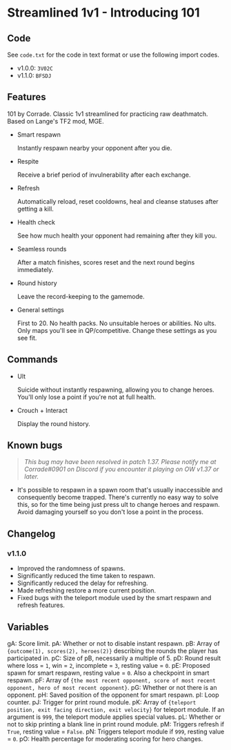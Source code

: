 # Streamlined 1v1 - Introducing 101
## Code
See `code.txt` for the code in text format or use the following import codes.

- v1.0.0: `3V02C`
- v1.1.0: `BFSDJ`



## Features
101 by Corrade. Classic 1v1 streamlined for practicing raw deathmatch. Based on Lange's TF2 mod, MGE.

-   Smart respawn

    Instantly respawn nearby your opponent after you die.
-   Respite

    Receive a brief period of invulnerability after each exchange.
-   Refresh

    Automatically reload, reset cooldowns, heal and cleanse statuses after getting a kill.
-   Health check

    See how much health your opponent had remaining after they kill you.
-   Seamless rounds

    After a match finishes, scores reset and the next round begins immediately.
-   Round history

    Leave the record-keeping to the gamemode.
-   General settings

    First to 20. No health packs. No unsuitable heroes or abilities. No ults. Only maps you'll see in QP/competitive. Change these settings as you see fit.



## Commands
-   Ult

    Suicide without instantly respawning, allowing you to change heroes. You'll only lose a point if you're not at full health.
-   Crouch + Interact

    Display the round history.



## Known bugs
> *This bug may have been resolved in patch 1.37. Please notify me at Corrade#0901 on Discord if you encounter it playing on OW v1.37 or later.*

- It's possible to respawn in a spawn room that's usually inaccessible and consequently become trapped. There's currently no easy way to solve this, so for the time being just press ult to change heroes and respawn. Avoid damaging yourself so you don't lose a point in the process.



## Changelog
### v1.1.0
- Improved the randomness of spawns.
- Significantly reduced the time taken to respawn.
- Significantly reduced the delay for refreshing.
- Made refreshing restore a more current position.
- Fixed bugs with the teleport module used by the smart respawn and refresh features.



## Variables
gA: Score limit.
pA: Whether or not to disable instant respawn.
pB: Array of `{outcome(1), scores(2), heroes(2)}` describing the rounds the player has participated in.
pC: Size of pB, necessarily a multiple of 5.
pD: Round result where loss = `1`, win = `2`, incomplete = `3`, resting value = `0`.
pE: Proposed spawn for smart respawn, resting value  = `0`. Also a checkpoint in smart respawn.
pF: Array of `{the most recent opponent, score of most recent opponent, hero of most recent opponent}`.
pG: Whether or not there is an opponent.
pH: Saved position of the opponent for smart respawn.
pI: Loop counter.
pJ: Trigger for print round module.
pK: Array of `{teleport position, exit facing direction, exit velocity}` for teleport module. If an argument is `999`, the teleport module applies special values.
pL: Whether or not to skip printing a blank line in print round module.
pM: Triggers refresh if `True`, resting value = `False`.
pN: Triggers teleport module if `999`, resting value = `0`.
pO: Health percentage for moderating scoring for hero changes.
